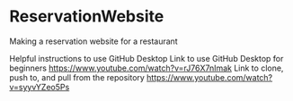 # ReservationWebsite
 Making a reservation website for a restaurant

Helpful instructions to use GitHub Desktop
Link to use GitHub Desktop for beginners
https://www.youtube.com/watch?v=rJ76X7nImak
Link to clone, push to, and pull from the repository
https://www.youtube.com/watch?v=syyvYZeo5Ps
